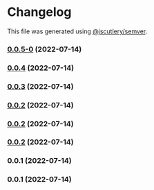 # Changelog

This file was generated using [@jscutlery/semver](https://github.com/jscutlery/semver).

### [0.0.5-0](https://github.com/yurikrupnik/nx-go-playground/compare/rust_lib-0.0.4...rust_lib-0.0.5-0) (2022-07-14)

### [0.0.4](https://github.com/yurikrupnik/nx-go-playground/compare/rust_lib-0.0.3...rust_lib-0.0.4) (2022-07-14)

### [0.0.3](https://github.com/yurikrupnik/nx-go-playground/compare/rust_lib-0.0.2...rust_lib-0.0.3) (2022-07-14)

### [0.0.2](https://github.com/yurikrupnik/nx-go-playground/compare/rust_lib-0.0.1...rust_lib-0.0.2) (2022-07-14)

### [0.0.2](https://github.com/yurikrupnik/nx-go-playground/compare/rust_lib-0.0.1...rust_lib-0.0.2) (2022-07-14)

### [0.0.2](https://github.com/yurikrupnik/nx-go-playground/compare/rust_lib-0.0.1...rust_lib-0.0.2) (2022-07-14)

### 0.0.1 (2022-07-14)

### 0.0.1 (2022-07-14)
